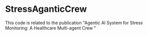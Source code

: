 # StressAganticCrew
This code is related to the publication "Agentic AI System for Stress Monitoring: A Healthcare Multi-agent Crew "
